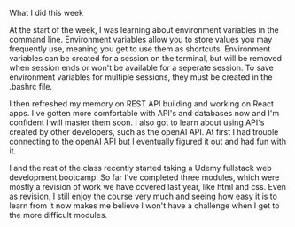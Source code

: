 What I did this week

At the start of the week, I was learning about environment variables in the command line. Environment variables allow you to store values you may frequently use, meaning you get to use them as shortcuts. Environment variables can be created for
a session on the terminal, but will be removed when session ends or won't be available for a seperate session. To save environment variables for multiple sessions, they must be created in the .bashrc file. 

I then refreshed my memory on REST API building and working on React apps. I've gotten more comfortable with API's and databases now and I'm confident I will master them soon. I also got to learn about using API's created by other developers, such 
as the openAI API. At first I had trouble connecting to the openAI API but I eventually figured it out and had fun with it. 

I and the rest of the class recently started taking a Udemy fullstack web development bootcamp. So far I've completed three modules, which were mostly a revision of work we have covered last year, like html and css. Even as revision, I still enjoy the course very 
much and seeing how easy it is to learn from it now makes me believe I won't have a challenge when I get to the more difficult modules.
